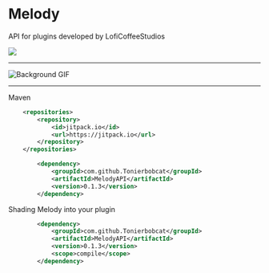 # Melody
 API for plugins developed by LofiCoffeeStudios 

[![](https://jitpack.io/v/Tonierbobcat/MelodyAPI.svg)](https://jitpack.io/#Tonierbobcat/MelodyAPI)

___
![Background GIF](https://github.com/Tonierbobcat/MelodyAPI/blob/main/background-optimize.gif)
___
Maven
```xml
	<repositories>
		<repository>
		    <id>jitpack.io</id>
		    <url>https://jitpack.io</url>
		</repository>
	</repositories>
```
```xml
        <dependency>
            <groupId>com.github.Tonierbobcat</groupId>
            <artifactId>MelodyAPI</artifactId>
            <version>0.1.3</version>
        </dependency>
```
Shading Melody into your plugin
```xml
        <dependency>
            <groupId>com.github.Tonierbobcat</groupId>
            <artifactId>MelodyAPI</artifactId>
            <version>0.1.3</version>
            <scope>compile</scope>
        </dependency>
```
